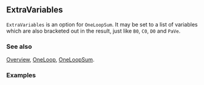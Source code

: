 ## ExtraVariables

`ExtraVariables` is an option for `OneLoopSum`. It may be set to a list of variables which are also bracketed out in the result, just like `B0`, `C0`, `D0` and `PaVe`.

### See also

[Overview](Extra/FeynCalc.md), [OneLoop](OneLoop.md), [OneLoopSum](OneLoopSum.md).

### Examples
